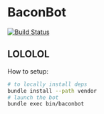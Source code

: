 BaconBot
========
[![Build Status](https://travis-ci.org/IceDragon200/BaconBot.svg?branch=master)](https://travis-ci.org/IceDragon200/BaconBot)

## LOLOLOL

How to setup:
```bash
# to locally install deps
bundle install --path vendor
# launch the bot
bundle exec bin/baconbot
```
